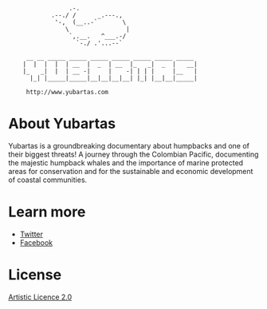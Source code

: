 ```
                 .-.
            .--./ /      _.---.,
             '-,  (__..-`       \
                \                |
                 `,.__.   ^___.-/
                   `-./ .'...--`

     __ __ _____ _____ _____ _____ _____ _____ _____
    |  |  |  |  | __  |  _  | __  |_   _|  _  |   __|
    |_   _|  |  | __ -|     |    -| | | |     |__   |
      |_| |_____|_____|__|__|__|__| |_| |__|__|_____|

     http://www.yubartas.com

```

About Yubartas
==============

Yubartas is a groundbreaking documentary about humpbacks and one of their biggest threats!
A journey through the Colombian Pacific, documenting the majestic humpback whales and the importance
of marine protected areas for conservation and for the sustainable and economic development of
coastal communities.


Learn more
==============

- [Twitter](https://twitter.com/QuicaOrg)
- [Facebook](https://www.facebook.com/yubartas2015)


License
==============

[Artistic Licence 2.0](https://opensource.org/licenses/Artistic-2.0)
